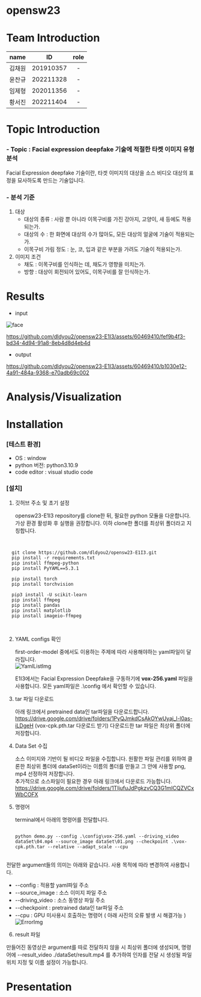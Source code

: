 # opensw23

# Team Introduction

|  name  |    ID     | role |
| :----: | :-------: | :--: |
| 김채원 | 201910357 |  -   |
| 윤찬규 | 202211328 |  -   |
| 임제형 | 202011356 |  -   |
| 황서진 | 202211404 |  -   |

# Topic Introduction

### - Topic : Facial expression deepfake 기술에 적절한 타켓 이미지 유형 분석<br/>
Facial Expression deepfake 기술이란, 타겟 이미지의 대상을 소스 비디오 대상의 표정을 묘사하도록 만드는 기술입니다.

### - 분석 기준
1. 대상
   - 대상의 종류 : 사람 뿐 아니라 이목구비를 가진 강아지, 고양이, 새 등에도 적용되는가.
   - 대상의 수 : 한 화면에 대상의 수가 많아도, 모든 대상의 얼굴에 기술이 적용되는가.
   - 이목구비 가림 정도 : 눈, 코, 입과 같은 부분을 가려도 기술이 적용되는가.
2. 이미지 조건
   - 채도 : 이목구비를 인식하는 데, 채도가 영향을 미치는가.
   - 방향 : 대상이 회전되어 있어도, 이목구비를 잘 인식하는가.

# Results

- input

![face](https://github.com/dldyou2/opensw23-E1I3/assets/60469410/51d424c2-2637-427a-8574-ae64778ac555)

https://github.com/dldyou2/opensw23-E1I3/assets/60469410/fef9b4f3-bd34-4d94-91a8-8eb4d8d4eb4d

- output

https://github.com/dldyou2/opensw23-E1I3/assets/60469410/b1030e12-4a91-484a-9368-e70adb69c002

# Analysis/Visualization

# Installation

### [테스트 환경]

- OS : window
- python 버전: python3.10.9
- code editor : visual studio code

### [설치]

1. 깃허브 주소 및 초기 설정

   opensw23-E1I3 repository를 clone한 뒤, 필요한 python 모듈을 다운합니다. 가상 환경 활성화 후 실행을 권장합니다. 이하 clone한 폴더를 최상위 폴더라고 지칭합니다.

<pre>
<code>

  git clone https://github.com/dldyou2/opensw23-E1I3.git
  pip install -r requirements.txt
  pip install ffmpeg-python
  pip install PyYAML==5.3.1

  pip install torch
  pip install torchvision

  pip3 install -U scikit-learn
  pip install ffmpeg
  pip install pandas
  pip install matplotlib
  pip install imageio-ffmpeg

</code>
</pre>

2. YAML configs 확인

   first-order-model 중에서도 이용하는 주제에 따라 사용해야하는 yaml파일이 달라집니다.  
   ![YamlListImg](https://github.com/dldyou2/opensw23-E1I3/blob/f8717260b81905717e92017534bc65b13ce9780d/yamlListImg.png)

   E1I3에서는 Facial Expression Deepfake을 구동하기에 **vox-256.yaml** 파일을 사용합니다. 모든 yaml파일은 .\config 에서 확인할 수 있습니다.

3. tar 파일 다운로드

   아래 링크에서 pretrained data인 tar파일을 다운로드합니다.
   https://drive.google.com/drive/folders/1PyQJmkdCsAkOYwUyaj_l-l0as-iLDgeH (vox-cpk.pth.tar 다운로드 받기)
   다운로드한 tar 파일은 최상위 폴더에 저장합니다.

4. Data Set 수집

   소스 이미지와 기반이 될 비디오 파일을 수집합니다.
   원활한 파일 관리를 위하여 클론한 최상위 폴더에 dataSet이라는 이름의 폴더를 만들고 그 안에 사용할 png, mp4 선정하여 저장합니다.  
   추가적으로 소스파일이 필요한 경우 아래 링크에서 다운로드 가능합니다.  
   https://drive.google.com/drive/folders/1TIjufuJdPgkzvCQ3G1mICQZVCxWbCOFX

5. 명령어

   terminal에서 아래의 명령어를 전달합니다.
   <pre>
   <code>
   python demo.py --config .\config\vox-256.yaml --driving_video dataSet\04.mp4 --source_image dataSet\01.png --checkpoint .\vox-cpk.pth.tar --relative --adapt_scale --cpu
   </code>
   </pre>

전달한 argument들의 의미는 아래와 같습니다. 사용 목적에 따라 변경하여 사용합니다.

- --config : 적용할 yaml파일 주소
- --source_image : 소스 이미지 파일 주소
- --driving_video : 소스 동영상 파일 주소
- --checkpoint : pretrained data인 tar파일 주소
- --cpu : GPU 미사용시 호출하는 명령어 ( 아래 사진의 오류 발생 시 해결가능 )  
  ![ErrorImg](https://github.com/dldyou2/opensw23-E1I3/blob/f8717260b81905717e92017534bc65b13ce9780d/errorImg.png)

6. result 파일

만들어진 동영상은 argument를 따로 전달하지 않을 시 최상위 폴더에 생성되며, 명령어에 --result_video ./dataSet/result.mp4 를 추가하여 인자를 전달 시 생성될 파일위치 지정 및 이름 설정이 가능합니다.

# Presentation

